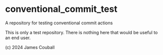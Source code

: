 # conventional_commit_test

A repository for testing conventional commit actions

This is only a test repository. There is nothing here that would be useful to an end
user.

(c) 2024 James Couball
